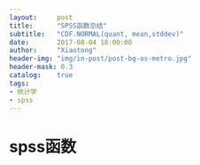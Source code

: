```yaml
---
layout:     post
title:      "SPSS函数总结"
subtitle:   "CDF.NORMAL(quant, mean,stddev)"
date:       2017-08-04 18:00:00
author:     "Xiaotong"
header-img: "img/in-post/post-bg-os-metro.jpg"
header-mask: 0.3
catalog:    true
tags:
- 统计学
- spss
---
```


# spss函数

